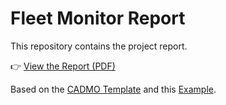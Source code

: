 # Fleet Monitor Report

This repository contains the project report.

👉 [View the Report (PDF)](docs/SA_Fleet_Monitor_Report_FB_LJ.pdf)

Based on the [CADMO Template](https://www.cadmo.ethz.ch/education/thesis/template.html) and this [Example](https://gitlab.com/ArquintL/eth-cadmo-thesis/-/jobs/artifacts/master/file/thesis.pdf?job=compile_pdf).
